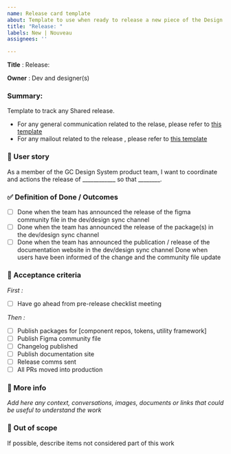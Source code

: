 ```yaml
---
name: Release card template
about: Template to use when ready to release a new piece of the Design System
title: "Release: "
labels: New | Nouveau
assignees: ''

---
```


**Title** : Release:

**Owner** :  Dev and designer(s)

### Summary: 
Template to track any Shared release. 
- For any general communication related to the relase, please refer to [this template](https://docs.google.com/document/d/1n-5R--fhFXdKjdSOi4VGJuiEM7jUc2JSHc6dk6t1rP4/edit?tab=t.luw867r6dt2x#bookmark=id.8va7ajq8k3ha)
- For any mailout related to the release , please refer to [this template](https://docs.google.com/document/d/1n-5R--fhFXdKjdSOi4VGJuiEM7jUc2JSHc6dk6t1rP4/edit?tab=t.luw867r6dt2x#bookmark=id.paeimw6zd3vm)
  

### 📇 User story

As a member of the GC Design System product team, I want to coordinate and actions the release of ____________ so that ________.

### ✅ Definition of Done / Outcomes
- [ ] Done when the team has announced the release of the figma community file in the dev/design sync channel
- [ ] Done when the team has announced the release of the package(s) in the dev/design sync channel
- [ ] Done when the team has announced the publication / release of the documentation website in the dev/design sync channel
Done when users have been informed of the change and the community file update

### 📜 Acceptance criteria
*First :*
- [ ] Have go ahead from pre-release checklist meeting

*Then :* 
- [ ] Publish packages for [component repos, tokens, utility framework]
- [ ] Publish Figma community file
- [ ] Changelog published
- [ ] Publish documentation site
- [ ] Release comms sent 
- [ ] All PRs moved into production

### 📝 More info
_Add here any context, conversations, images, documents or links that could be useful to understand the work_

### 🚫 Out of scope 
If possible, describe items not considered part of this work
